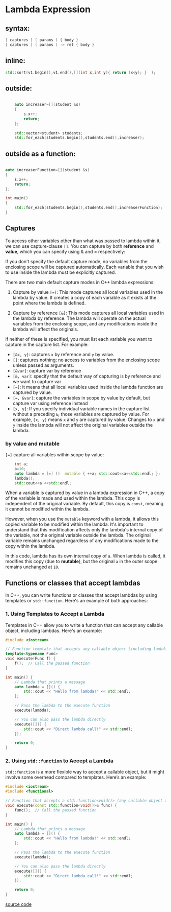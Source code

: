 # Lambda Expression

## syntax:
```cpp
[ captures ] ( params ) { body }
[ captures ] ( params ) -> ret { body }
```

##  inline:

```cpp
std::sort(v1.begin(),v1.end(),[](int x,int y){ return (x<y); }  );
```

##  outside:

```cpp

    auto increaser=[](student &s)
    {
        s.x++;
        return;
    };
    
    std::vector<student> students;
    std::for_each(students.begin(),students.end(),increaser);
```


##  outside as a function:

```cpp

auto increaserFunction=[](student &s)
{
    s.x++;
    return;
};

int main()
{
    std::for_each(students.begin(),students.end(),increaserFunction);
}

```

## Captures
To access other variables other than what was passed to lambda within it, we can use capture-clause `[]`. You can capture by both **reference** and **value**, which you can specify using & and = respectively:

If you don't specify the default capture mode, no variables from the enclosing scope will be captured automatically. Each variable that you wish to use inside the lambda must be explicitly captured.

There are two main default capture modes in C++ lambda expressions:

1. Capture by value `[=]`: This mode captures all local variables used in the lambda by value. It creates a copy of each variable as it exists at the point where the lambda is defined.

2. Capture by reference `[&]`: This mode captures all local variables used in the lambda by reference. The lambda will operate on the actual variables from the enclosing scope, and any modifications inside the lambda will affect the originals.

If neither of these is specified, you must list each variable you want to capture in the capture list. For example:

- `[&x, y]`: captures `x` by reference and `y` by value.
- `[]`: captures nothing; no access to variables from the enclosing scope unless passed as arguments.
- `[&var]`: capture var by reference
- `[&, var]`: specify that the default way of capturing is by reference and we want to capture var
- `[=]`: it means that all local variables used inside the lambda function are captured by value. 
- `[=, &var]`: capture the variables in scope by value by default, but capture var using reference instead
- `[x, y]`: If you specify individual variable names in the capture list without a preceding `&`, those variables are captured by value. For example, `[x, y]` means `x` and `y` are captured by value. Changes to `x` and `y` inside the lambda will not affect the original variables outside the lambda.

### by value and mutable
`[=]` capture all variables within scope by value:

```cpp
    int a;
    a=10;
    auto lambda = [=] ()  mutable { ++a; std::cout<<a<<std::endl; };
    lambda();
    std::cout<<a <<std::endl;
```

When a variable is captured by value in a lambda expression in C++, a copy of the variable is made and used within the lambda. This copy is independent of the original variable. By default, this copy is `const`, meaning it cannot be modified within the lambda.


However, when you use the `mutable` keyword with a lambda, it allows this copied variable to be modified within the lambda. It's important to understand that this modification affects only the lambda's internal copy of the variable, not the original variable outside the lambda. The original variable remains unchanged regardless of any modifications made to the copy within the lambda.

In this code, lambda has its own internal copy of `a`. When lambda is called, it modifies this copy (due to **mutable**), but the original `a` in the outer scope remains unchanged at `10`.




## Functions or classes that accept lambdas

In C++, you can write functions or classes that accept lambdas by using templates or `std::function`. Here's an example of both approaches:

### 1. Using Templates to Accept a Lambda

Templates in C++ allow you to write a function that can accept any callable object, including lambdas. Here's an example:

```cpp
#include <iostream>

// Function template that accepts any callable object (including lambdas)
template<typename Func>
void execute(Func f) {
    f();  // Call the passed function
}

int main() {
    // Lambda that prints a message
    auto lambda = []() {
        std::cout << "Hello from lambda!" << std::endl;
    };

    // Pass the lambda to the execute function
    execute(lambda);

    // You can also pass the lambda directly
    execute([]() {
        std::cout << "Direct lambda call!" << std::endl;
    });

    return 0;
}
```

### 2. Using `std::function` to Accept a Lambda

`std::function` is a more flexible way to accept a callable object, but it might involve some overhead compared to templates. Here’s an example:

```cpp
#include <iostream>
#include <functional>

// Function that accepts a std::function<void()> (any callable object that takes no arguments and returns void)
void execute(const std::function<void()>& func) {
    func();  // Call the passed function
}

int main() {
    // Lambda that prints a message
    auto lambda = []() {
        std::cout << "Hello from lambda!" << std::endl;
    };

    // Pass the lambda to the execute function
    execute(lambda);

    // You can also pass the lambda directly
    execute([]() {
        std::cout << "Direct lambda call!" << std::endl;
    });

    return 0;
}
```


[source code](../src/lambda.cpp)
